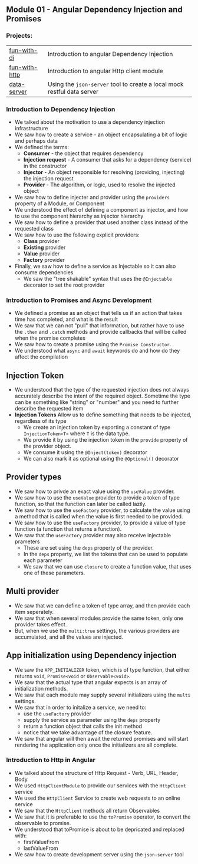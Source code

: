 ## Module 01 - Angular Dependency Injection and Promises

### Projects:
|     |     |
| --- | --- |
| [fun-with-di](fun-with-di/) | Introduction to angular Dependency Injection |
| [fun-with-http](fun-with-http/) | Introduction to angular Http client module |
| [data-server](data-server/) | Using the `json-server` tool to create a local mock restful data server |



### Introduction to Dependency Injection 
* We talked about the motivation to use a dependency injection infrastructure
* We saw how to create a service - an object encapsulating a bit of logic and perhaps data
* We defined the terms:
    * **Consumer** - the object that requires dependency
    * **Injection request** - A consumer that asks for a dependency (service) in the constructor
    * **Injector** - An object responsible for resolving (providing, injecting) the injection request
    * **Provider** - The algorithm, or logic, used to resolve the injected object
* We saw how to define injecter and provider using the `providers` property of a Module, or Component
* We understood the effect of defining a component as injector, and how to use the component hierarchy as injector hierarchy
* We saw how to define a provider that used another class instead of the requested class
* We saw how to use the following explicit providers:
    - **Class** provider
    - **Existing** provider
    - **Value** provider
    - **Factory** provider
* Finally, we saw how to define a service as Injectable so it can also consume dependencies
  * We saw the "tree shakable" syntax that uses the `@Injectable` decorator to set the root provider

### Introduction to Promises and Async Development
* We defined a promise as an object that tells us if an action that takes time has completed, and what is the result
* We saw that we can not "pull" that information, but rather have to use the `.then` and `.catch` methods and provide callbacks that will be called when the promise completes
* We saw how to create a promise using the `Promise Constructor`.
* We understood what `async` and `await` keywords do and how do they affect the compilation

## Injection Token
* We understood that the type of the requested injection does not always accurately describe the intent of the required object. Sometime the type can be something like "string" or "number" and you need to further describe the requested item
* **Injection Tokens** Allow us to define something that needs to be injected, regardless of its type
  * We create an injection token by exporting a constant of type `InjectionToken<T>` where `T` is the data type.
  * We provide it by using the injection token in the `provide` property of the provider object.
  * We consume it using the `@Inject(token)` decorator
  * We can also mark it as optional using the `@Optional()` decorator

## Provider types
* We saw how to privde an exact value using the `useValue` provider.
* We saw how to use the `useValue` provider to provide a token of type function, so that the function can later be called lazily.
* We saw how to use the `useFactory` provider, to calculate the value using a method that is called when the value is first needed to be provided.
* We saw how to use the `useFactory` provider, to provide a value of type function (a function that returns a function).
* We saw that the `useFactory` provider may also receive injectable prameters
  * These are set using the `deps` property of the provider.
  * In the `deps` property, we list the tokens that can be used to populate each parameter
  * We saw that we can use `closure` to create a function value, that uses one of these parameters.


## Multi provider
* We saw that we can define a token of type array, and then provide each item seperately.
* We saw that when several modules provide the same token, only one provider takes effect.
* But, when we use the `multi:true` settings, the various providers are accumulated, and all the values are injected.


## App initialization using Dependency injection
* We saw the `APP_INITIALIZER` token, which is of type function, that either returns `void`, `Promise<void` or `Observable<void>`. 
* We saw that the actual type that angular expects is an array of initialization methods.
* We saw that each module may supply several initializers using the `multi` settings.
* We saw that in order to initalize a service, we need to:
  * use the `useFactory` provider
  * supply the service as parameter using the `deps` property
  * return a function object that calls the init method
  * notice that we take advantage of the closure feature.
* We saw that angular will then await the returned promises and will start rendering the application only once the initializers are all complete.

### Introduction to Http in Angular
* We talked about the structure of Http Request - Verb, URL, Header, Body
* We used `HttpClientModule` to provide our services with the `HttpClient` service
* We used the `HttpClient` Service to create web requests to an online service
* We saw that the `HttpClient` methods all return Observables
* We saw that it is preferable to use the `toPromise` operator, to convert the observable to promise.
* We understood that toPromise is about to be depricated and replaced with: 
    - firstValueFrom
    - lastValueFrom
* We saw how to create development server using the `json-server` tool
